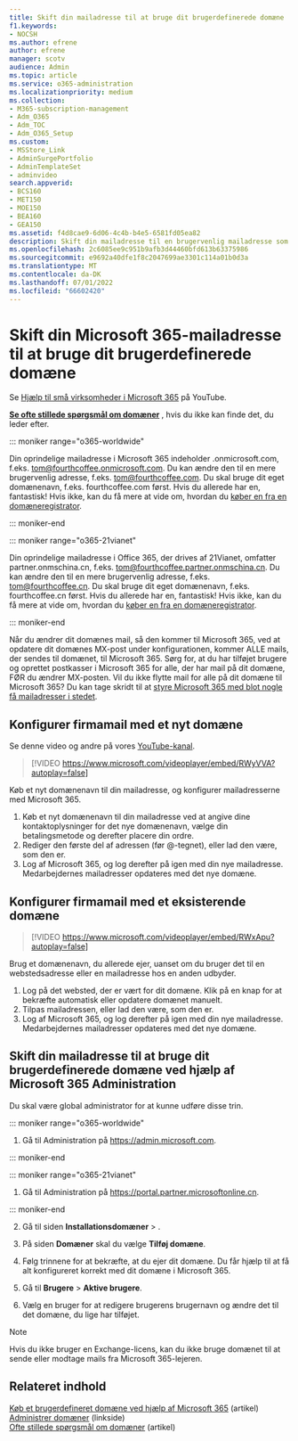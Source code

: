 ```yaml
---
title: Skift din mailadresse til at bruge dit brugerdefinerede domæne
f1.keywords:
- NOCSH
ms.author: efrene
author: efrene
manager: scotv
audience: Admin
ms.topic: article
ms.service: o365-administration
ms.localizationpriority: medium
ms.collection:
- M365-subscription-management
- Adm_O365
- Adm_TOC
- Adm_O365_Setup
ms.custom:
- MSStore_Link
- AdminSurgePortfolio
- AdminTemplateSet
- adminvideo
search.appverid:
- BCS160
- MET150
- MOE150
- BEA160
- GEA150
ms.assetid: f4d8cae9-6d06-4c4b-b4e5-6581fd05ea82
description: Skift din mailadresse til en brugervenlig mailadresse som tom@fourthcoffee.com ved at købe et domænenavn og føje den til Microsoft 365.
ms.openlocfilehash: 2c6085ee9c951b9afb3d44460bfd613b63375986
ms.sourcegitcommit: e9692a40dfe1f8c2047699ae3301c114a01b0d3a
ms.translationtype: MT
ms.contentlocale: da-DK
ms.lasthandoff: 07/01/2022
ms.locfileid: "66602420"
---
```

# <a name="change-your-microsoft-365-email-address-to-use-your-custom-domain"></a>Skift din Microsoft 365-mailadresse til at bruge dit brugerdefinerede domæne

Se [Hjælp til små virksomheder i Microsoft 365](https://go.microsoft.com/fwlink/?linkid=2197659) på YouTube.

 **[Se ofte stillede spørgsmål om domæner](../setup/domains-faq.yml)** , hvis du ikke kan finde det, du leder efter. 
  
::: moniker range="o365-worldwide"

Din oprindelige mailadresse i Microsoft 365 indeholder .onmicrosoft.com, f.eks. tom@fourthcoffee.onmicrosoft.com. Du kan ændre den til en mere brugervenlig adresse, f.eks. tom@fourthcoffee.com. Du skal bruge dit eget domænenavn, f.eks. fourthcoffee.com først. Hvis du allerede har en, fantastisk! Hvis ikke, kan du få mere at vide om, hvordan du [køber en fra en domæneregistrator](../get-help-with-domains/buy-a-domain-name.md).

::: moniker-end

::: moniker range="o365-21vianet"

Din oprindelige mailadresse i Office 365, der drives af 21Vianet, omfatter partner.onmschina.cn, f.eks. tom@fourthcoffee.partner.onmschina.cn. Du kan ændre den til en mere brugervenlig adresse, f.eks. tom@fourthcoffee.cn. Du skal bruge dit eget domænenavn, f.eks. fourthcoffee.cn først. Hvis du allerede har en, fantastisk! Hvis ikke, kan du få mere at vide om, hvordan du [køber en fra en domæneregistrator](../get-help-with-domains/buy-a-domain-name.md).

::: moniker-end

Når du ændrer dit domænes mail, så den kommer til Microsoft 365, ved at opdatere dit domænes MX-post under konfigurationen, kommer ALLE mails, der sendes til domænet, til Microsoft 365. Sørg for, at du har tilføjet brugere og oprettet postkasser i Microsoft 365 for alle, der har mail på dit domæne, FØR du ændrer MX-posten. Vil du ikke flytte mail for alle på dit domæne til Microsoft 365? Du kan tage skridt til at [styre Microsoft 365 med blot nogle få mailadresser i stedet](../misc/pilot-microsoft-365-from-my-custom-domain.md).
  
## <a name="set-up-business-email-with-a-new-domain"></a>Konfigurer firmamail med et nyt domæne

Se denne video og andre på vores [YouTube-kanal](https://go.microsoft.com/fwlink/?linkid=2198215).

> [!VIDEO https://www.microsoft.com/videoplayer/embed/RWyVVA?autoplay=false]

Køb et nyt domænenavn til din mailadresse, og konfigurer mailadresserne med Microsoft 365.

1. Køb et nyt domænenavn til din mailadresse ved at angive dine kontaktoplysninger for det nye domænenavn, vælge din betalingsmetode og derefter placere din ordre.
1. Rediger den første del af adressen (før @-tegnet), eller lad den være, som den er. 
1. Log af Microsoft 365, og log derefter på igen med din nye mailadresse. Medarbejdernes mailadresser opdateres med det nye domæne. 

## <a name="set-up-business-email-with-an-existing-domain"></a>Konfigurer firmamail med et eksisterende domæne

> [!VIDEO https://www.microsoft.com/videoplayer/embed/RWxApu?autoplay=false]

Brug et domænenavn, du allerede ejer, uanset om du bruger det til en webstedsadresse eller en mailadresse hos en anden udbyder.

1. Log på det websted, der er vært for dit domæne. Klik på en knap for at bekræfte automatisk eller opdatere domænet manuelt. 
1. Tilpas mailadressen, eller lad den være, som den er.
1. Log af Microsoft 365, og log derefter på igen med din nye mailadresse. Medarbejdernes mailadresser opdateres med det nye domæne.

## <a name="change-your-email-address-to-use-your-custom-domain-using-the-microsoft-365-admin-center"></a>Skift din mailadresse til at bruge dit brugerdefinerede domæne ved hjælp af Microsoft 365 Administration

Du skal være global administrator for at kunne udføre disse trin.

::: moniker range="o365-worldwide"

1. Gå til Administration på <a href="https://go.microsoft.com/fwlink/p/?linkid=2024339" target="_blank">https://admin.microsoft.com</a>.

::: moniker-end

::: moniker range="o365-21vianet"

1. Gå til Administration på <a href="https://go.microsoft.com/fwlink/p/?linkid=850627" target="_blank"> https://portal.partner.microsoftonline.cn</a>.

::: moniker-end

2. Gå til siden **Installationsdomæner** > .

3. På siden **Domæner** skal du vælge **Tilføj domæne**.

4. Følg trinnene for at bekræfte, at du ejer dit domæne. Du får hjælp til at få alt konfigureret korrekt med dit domæne i Microsoft 365.

5. Gå til **Brugere** > **Aktive brugere**.

6. Vælg en bruger for at redigere brugerens brugernavn og ændre det til det domæne, du lige har tilføjet.

> [!NOTE]
> Hvis du ikke bruger en Exchange-licens, kan du ikke bruge domænet til at sende eller modtage mails fra Microsoft 365-lejeren.
  
## <a name="related-content"></a>Relateret indhold

[Køb et brugerdefineret domæne ved hjælp af Microsoft 365](../get-help-with-domains/buy-a-domain-name.md) (artikel)\
[Administrer domæner](/admin) (linkside)\
[Ofte stillede spørgsmål om domæner](../setup/domains-faq.yml) (artikel)